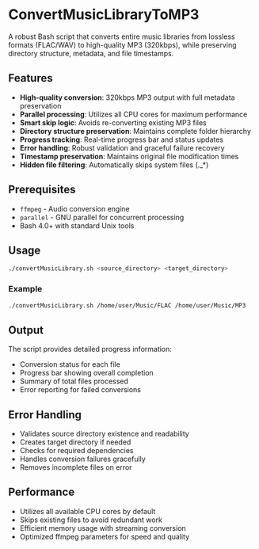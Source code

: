 # ConvertMusicLibraryToMP3

A robust Bash script that converts entire music libraries from lossless formats (FLAC/WAV) to high-quality MP3 (320kbps), while preserving directory structure, metadata, and file timestamps.

## Features

- **High-quality conversion**: 320kbps MP3 output with full metadata preservation
- **Parallel processing**: Utilizes all CPU cores for maximum performance
- **Smart skip logic**: Avoids re-converting existing MP3 files
- **Directory structure preservation**: Maintains complete folder hierarchy
- **Progress tracking**: Real-time progress bar and status updates
- **Error handling**: Robust validation and graceful failure recovery
- **Timestamp preservation**: Maintains original file modification times
- **Hidden file filtering**: Automatically skips system files (._*)

## Prerequisites

- `ffmpeg` - Audio conversion engine
- `parallel` - GNU parallel for concurrent processing
- Bash 4.0+ with standard Unix tools

## Usage

```bash
./convertMusicLibrary.sh <source_directory> <target_directory>
```

### Example

```bash
./convertMusicLibrary.sh /home/user/Music/FLAC /home/user/Music/MP3
```

## Output

The script provides detailed progress information:
- Conversion status for each file
- Progress bar showing overall completion
- Summary of total files processed
- Error reporting for failed conversions

## Error Handling

- Validates source directory existence and readability
- Creates target directory if needed
- Checks for required dependencies
- Handles conversion failures gracefully
- Removes incomplete files on error

## Performance

- Utilizes all available CPU cores by default
- Skips existing files to avoid redundant work
- Efficient memory usage with streaming conversion
- Optimized ffmpeg parameters for speed and quality
